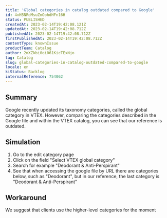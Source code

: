 ```yaml
---
title: 'Global categories in catalog outdated compared to Google'
id: 4vH5NRdMsuZmOohdHFn16H
status: PUBLISHED
createdAt: 2023-02-14T19:42:08.121Z
updatedAt: 2023-02-14T19:42:08.712Z
publishedAt: 2023-02-14T19:42:08.712Z
firstPublishedAt: 2023-02-14T19:42:08.712Z
contentType: knownIssue
productTeam: Catalog
author: 2mXZkbi0oi061KicTExNjo
tag: Catalog
slug: global-categories-in-catalog-outdated-compared-to-google
locale: en
kiStatus: Backlog
internalReference: 754062
---
```


## Summary


Google recently updated its taxonomy categories, called the global category in VTEX. However, comparing the categories described in the Google file and within the VTEX catalog, you can see that our reference is outdated.


##

## Simulation



1. Go to the edit category page
2. Click on the field "Select VTEX global category"
3. Search for example "Deodorant & Anti-Perspirant"
4. See that when accessing the google file by URL there are categories below, such as "Deodorant", but in our reference, the last category is "Deodorant & Anti-Perspirant"


##

## Workaround


We suggest that clients use the higher-level categories for the moment





